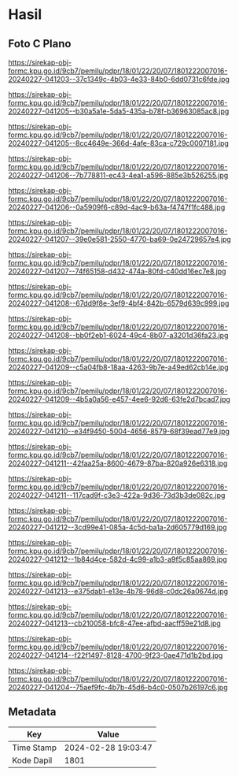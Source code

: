# Hasil

## Foto C Plano

https://sirekap-obj-formc.kpu.go.id/9cb7/pemilu/pdpr/18/01/22/20/07/1801222007016-20240227-041203--37c1349c-4b03-4e33-84b0-6dd0731c6fde.jpg

https://sirekap-obj-formc.kpu.go.id/9cb7/pemilu/pdpr/18/01/22/20/07/1801222007016-20240227-041205--b30a5a1e-5da5-435a-b78f-b36963085ac8.jpg

https://sirekap-obj-formc.kpu.go.id/9cb7/pemilu/pdpr/18/01/22/20/07/1801222007016-20240227-041205--8cc4649e-366d-4afe-83ca-c729c0007181.jpg

https://sirekap-obj-formc.kpu.go.id/9cb7/pemilu/pdpr/18/01/22/20/07/1801222007016-20240227-041206--7b778811-ec43-4ea1-a596-885e3b526255.jpg

https://sirekap-obj-formc.kpu.go.id/9cb7/pemilu/pdpr/18/01/22/20/07/1801222007016-20240227-041206--0a5909f6-c89d-4ac9-b63a-f4747f1fc488.jpg

https://sirekap-obj-formc.kpu.go.id/9cb7/pemilu/pdpr/18/01/22/20/07/1801222007016-20240227-041207--39e0e581-2550-4770-ba69-0e24729657e4.jpg

https://sirekap-obj-formc.kpu.go.id/9cb7/pemilu/pdpr/18/01/22/20/07/1801222007016-20240227-041207--74f65158-d432-474a-80fd-c40dd16ec7e8.jpg

https://sirekap-obj-formc.kpu.go.id/9cb7/pemilu/pdpr/18/01/22/20/07/1801222007016-20240227-041208--67dd9f8e-3ef9-4bf4-842b-6579d639c999.jpg

https://sirekap-obj-formc.kpu.go.id/9cb7/pemilu/pdpr/18/01/22/20/07/1801222007016-20240227-041208--bb0f2eb1-6024-49c4-8b07-a3201d36fa23.jpg

https://sirekap-obj-formc.kpu.go.id/9cb7/pemilu/pdpr/18/01/22/20/07/1801222007016-20240227-041209--c5a04fb8-18aa-4263-9b7e-a49ed62cb14e.jpg

https://sirekap-obj-formc.kpu.go.id/9cb7/pemilu/pdpr/18/01/22/20/07/1801222007016-20240227-041209--4b5a0a56-e457-4ee6-92d6-63fe2d7bcad7.jpg

https://sirekap-obj-formc.kpu.go.id/9cb7/pemilu/pdpr/18/01/22/20/07/1801222007016-20240227-041210--e34f9450-5004-4656-8579-68f39ead77e9.jpg

https://sirekap-obj-formc.kpu.go.id/9cb7/pemilu/pdpr/18/01/22/20/07/1801222007016-20240227-041211--42faa25a-8600-4679-87ba-820a926e6318.jpg

https://sirekap-obj-formc.kpu.go.id/9cb7/pemilu/pdpr/18/01/22/20/07/1801222007016-20240227-041211--117cad9f-c3e3-422a-9d36-73d3b3de082c.jpg

https://sirekap-obj-formc.kpu.go.id/9cb7/pemilu/pdpr/18/01/22/20/07/1801222007016-20240227-041212--3cd99e41-085a-4c5d-ba1a-2d605779d169.jpg

https://sirekap-obj-formc.kpu.go.id/9cb7/pemilu/pdpr/18/01/22/20/07/1801222007016-20240227-041212--1b84d4ce-582d-4c99-a1b3-a9f5c85aa869.jpg

https://sirekap-obj-formc.kpu.go.id/9cb7/pemilu/pdpr/18/01/22/20/07/1801222007016-20240227-041213--e375dab1-e13e-4b78-96d8-c0dc26a0674d.jpg

https://sirekap-obj-formc.kpu.go.id/9cb7/pemilu/pdpr/18/01/22/20/07/1801222007016-20240227-041213--cb210058-bfc8-47ee-afbd-aacff59e21d8.jpg

https://sirekap-obj-formc.kpu.go.id/9cb7/pemilu/pdpr/18/01/22/20/07/1801222007016-20240227-041214--f22f1497-8128-4700-9f23-0ae471d1b2bd.jpg

https://sirekap-obj-formc.kpu.go.id/9cb7/pemilu/pdpr/18/01/22/20/07/1801222007016-20240227-041204--75aef9fc-4b7b-45d6-b4c0-0507b26197c6.jpg


## Metadata

| Key        | Value               |
| ---------- | ------------------- |
| Time Stamp | 2024-02-28 19:03:47 |
| Kode Dapil | 1801                |



